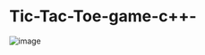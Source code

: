 # Tic-Tac-Toe-game-c++-
![image](https://github.com/saeedmabrouk21/Tic-Tac-Toe-game-cpp/assets/73306180/6613ce94-c548-4d34-8d37-9d6cdf0a7c0f)
